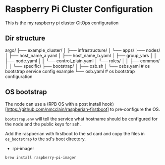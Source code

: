 # Raspberry Pi Cluster Configuration
This is the my raspberry pi cluster GitOps configuration

## Dir structure

argo/
├── example_cluster/
│   ├── infrastructure/
│   └── apps/
├── nodes/
│   ├── host_name_a.yaml
│   ├── host_name_b.yaml
│   ├── group_vars
│   │   ├── node.yaml
│   │   └── control_plain.yaml
│   └── roles/
│   │   ├── common/
│   │   └── specific/
├── bootstrap/
│   ├── osb.sh
│   └── osbs.yaml # os bootstrap service config example
└── osb.yaml # os bootstrap configuration


## OS bootstrap

The node can use a (RPB OS with a post install hook)[https://github.com/nmcclain/raspberian-firstboot] to pre-configure the OS.

`bootstrap.env` will tell the service what hostname should be configured for the node and the public keys for ssh.

Add the raspberian with firstboot to the sd card and copy the files in `os_bootstrap` to the sd's boot directory.

* rpi-imager
```
brew install raspberry-pi-imager
```
